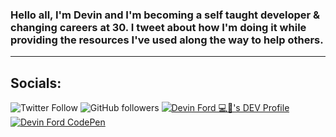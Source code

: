 ### Hello all, I'm Devin and I'm becoming a self taught developer & changing careers at 30. I tweet about how I'm doing it while providing the resources I've used along the way to help others.

----------
## Socials: <br>
![Twitter Follow](https://img.shields.io/twitter/follow/devindford?label=Follow%20me%20on%20Twitter%21&style=social) ![GitHub followers](https://img.shields.io/github/followers/devindford?label=Follow%20my%20GitHub&style=social) [![Devin Ford 💻🚀's DEV Profile](https://img.shields.io/badge/Blog%20on%20Dev.to-Follow-lightgrey?style=social&logo=dev.to)](https://dev.to/devindford) [![Devin Ford CodePen](https://img.shields.io/badge/CodePen-Follow-lightgrey?style=social&logo=CodePen)](https://codepen.io/devindford)
    

<!--
**devindford/devindford** is a ✨ _special_ ✨ repository because its `README.md` (this file) appears on your GitHub profile.

Here are some ideas to get you started:

- 🔭 I’m currently working on ...
- 🌱 I’m currently learning ...
- 👯 I’m looking to collaborate on ...
- 🤔 I’m looking for help with ...
- 💬 Ask me about ...
- 📫 How to reach me: ...
- 😄 Pronouns: ...
- ⚡ Fun fact: ...
-->

